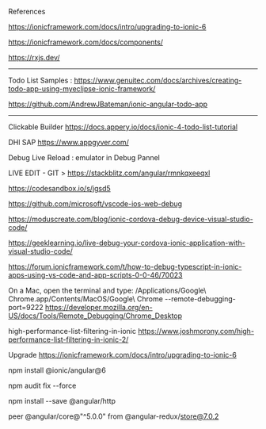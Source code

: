 References


https://ionicframework.com/docs/intro/upgrading-to-ionic-6

https://ionicframework.com/docs/components/

https://rxjs.dev/

---

Todo List Samples :
https://www.genuitec.com/docs/archives/creating-todo-app-using-myeclipse-ionic-framework/


https://github.com/AndrewJBateman/ionic-angular-todo-app

---

Clickable Builder
https://docs.appery.io/docs/ionic-4-todo-list-tutorial

DHl SAP
https://www.appgyver.com/


Debug Live Reload : emulator in Debug Pannel


LIVE EDIT - GIT >
 https://stackblitz.com/angular/rmnkqxeeqxl

https://codesandbox.io/s/jgsd5


https://github.com/microsoft/vscode-ios-web-debug

https://moduscreate.com/blog/ionic-cordova-debug-device-visual-studio-code/

https://geeklearning.io/live-debug-your-cordova-ionic-application-with-visual-studio-code/

https://forum.ionicframework.com/t/how-to-debug-typescript-in-ionic-apps-using-vs-code-and-app-scripts-0-0-46/70023

On a Mac, open the terminal and type:
/Applications/Google\ Chrome.app/Contents/MacOS/Google\ Chrome --remote-debugging-port=9222
https://developer.mozilla.org/en-US/docs/Tools/Remote_Debugging/Chrome_Desktop


high-performance-list-filtering-in-ionic
https://www.joshmorony.com/high-performance-list-filtering-in-ionic-2/


Upgrade 
https://ionicframework.com/docs/intro/upgrading-to-ionic-6

npm install @ionic/angular@6


npm audit fix --force

npm install --save @angular/http


peer @angular/core@"^5.0.0" from @angular-redux/store@7.0.2